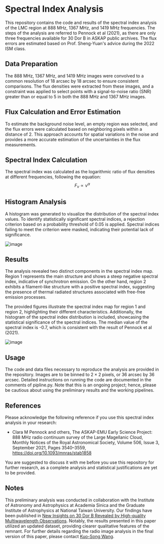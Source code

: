 # Spectral Index Analysis

This repository contains the code and results of the spectral index analysis of the LMC region at 888 MHz, 1367 MHz, and 1419 MHz frequencies. The steps of the analysis are referred to Pennock et al (2021), as there are only three frequencies available for 30 Dor B in ASKAP public archives. The flux errors are estimated based on Prof. Sheng-Yuan's advice during the 2022 ISM class.

## Data Preparation

The 888 MHz, 1367 MHz, and 1419 MHz images were convolved to a common resolution of 18 arcsec by 18 arcsec to ensure consistent comparisons. The flux densities were extracted from these images, and a constraint was applied to select points with a signal-to-noise ratio (SNR) greater than or equal to 5 in both the 888 MHz and 1367 MHz images.

## Flux Calculation and Error Estimation

To estimate the background noise level, an empty region was selected, and the flux errors were calculated based on neighboring pixels within a distance of 2. This approach accounts for spatial variations in the noise and provides a more accurate estimation of the uncertainties in the flux measurements.

## Spectral Index Calculation

The spectral index was calculated as the logarithmic ratio of flux densities at different frequencies, following the equation: $$F_\nu \propto \nu^\alpha$$


## Histogram Analysis

A histogram was generated to visualize the distribution of the spectral index values. To identify statistically significant spectral indices, a rejection criterion based on a probability threshold of 0.05 is applied. Spectral indices failing to meet the criterion were masked, indicating their potential lack of significance. 

![image](https://github.com/boan-chen/30DorB-ASKAP/assets/108161781/a5b4b749-cbae-42d0-8fb3-7ab7688f79ea)

## Results

The analysis revealed two distinct components in the spectral index map. Region 1 represents the main structure and shows a steep negative spectral index, indicative of synchrotron emission. On the other hand, region 2 exhibits a filament-like structure with a positive spectral index, suggesting the presence of thermal radiated structures associated with free-free emission processes.

The provided figures illustrate the spectral index map for region 1 and region 2, highlighting their different characteristics. Additionally, the histogram of the spectral index distribution is included, showcasing the statistical significance of the spectral indices. The median value of the spectral index is -0.7, which is consistent with the result of Pennock et al (2021).

![image](https://github.com/boan-chen/30DorB-ASKAP/assets/108161781/5d486601-ca22-48a1-a071-2bf3739b88b4)

## Usage

The code and data files necessary to reproduce the analysis are provided in the repository. Images are to be binned to $2\times 2$ pixels, or 36 arcsec by 36 arcsec. Detailed instructions on running the code are documented in the comments of pipline.py. Note that this is an ongoing project; hence, please be cautious about using the preliminary results and the working pipelines.

## References

Please acknowledge the following reference if you use this spectral index analysis in your research:

- Clara M Pennock and others, The ASKAP-EMU Early Science Project: 888 MHz radio continuum survey of the Large Magellanic Cloud, Monthly Notices of the Royal Astronomical Society, Volume 506, Issue 3, September 2021, Pages 3540–3559, https://doi.org/10.1093/mnras/stab1858

You are suggested to discuss it with me before you use this repository for further research, as a complete analysis and statistical justifications are yet to be provided.

## Notes
This preliminary analysis was conducted in collaboration with the Institute of Astronomy and Astrophysics at Academia Sinica and the Graduate Institute of Astrophysics at National Taiwan University. Our findings have been published in [New Insights on 30 Dor B Revealed by High-quality Multiwavelength Observations](https://iopscience.iop.org/article/10.3847/1538-3881/acff72). Notably, the results presented in this paper utilized an updated dataset, providing clearer qualitative features of the remnant. For further details regarding the radio image analysis in the final version of this paper, please contact [Kuo-Song Wang](https://www.asiaa.sinica.edu.tw/people/cv_c.php?i=kswang).
